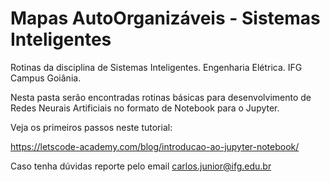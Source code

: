 # Mapas AutoOrganizáveis - Sistemas Inteligentes

Rotinas da disciplina de Sistemas Inteligentes. Engenharia Elétrica. IFG Campus Goiânia.

Nesta pasta serão encontradas rotinas básicas para desenvolvimento de Redes Neurais Artificiais no formato de Notebook para o Jupyter.

Veja os primeiros passos neste tutorial:

https://letscode-academy.com/blog/introducao-ao-jupyter-notebook/

Caso tenha dúvidas reporte pelo email carlos.junior@ifg.edu.br
